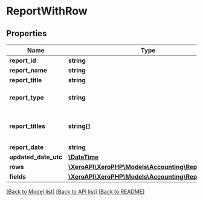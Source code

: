 # ReportWithRow

## Properties
Name | Type | Description | Notes
------------ | ------------- | ------------- | -------------
**report_id** | **string** | Report id | [optional] 
**report_name** | **string** | Name of the report | [optional] 
**report_title** | **string** | Title of the report | [optional] 
**report_type** | **string** | The type of report (BalanceSheet,ProfitLoss, etc) | [optional] 
**report_titles** | **string[]** | Report titles array (3 to 4 strings with the report name, orgnisation name and time frame of report) | [optional] 
**report_date** | **string** | Date of report | [optional] 
**updated_date_utc** | [**\DateTime**](\DateTime.md) | Updated Date | [optional] 
**rows** | [**\XeroAPI\XeroPHP\Models\Accounting\ReportRows[]**](ReportRows.md) |  | [optional] 
**fields** | [**\XeroAPI\XeroPHP\Models\Accounting\ReportFields[]**](ReportFields.md) |  | [optional] 

[[Back to Model list]](../README.md#documentation-for-models) [[Back to API list]](../README.md#documentation-for-api-endpoints) [[Back to README]](../README.md)



